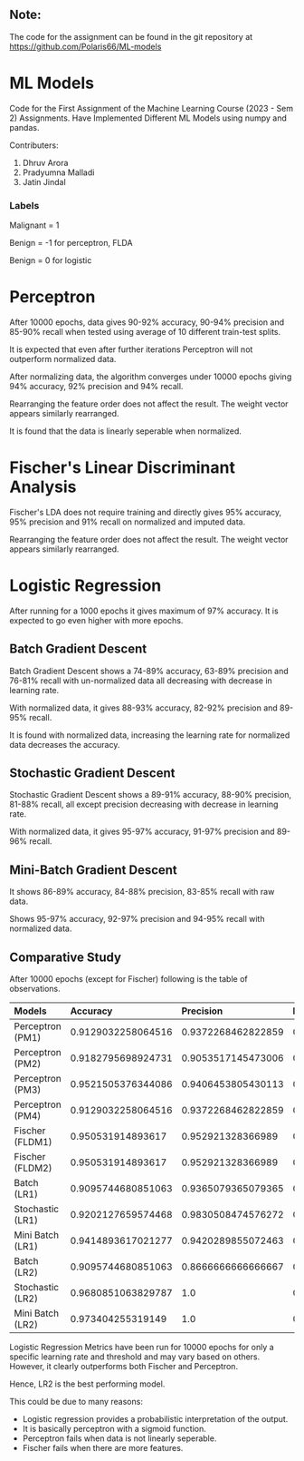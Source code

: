 ## Note: 
The code for the assignment can be found in the git repository at https://github.com/Polaris66/ML-models

# ML Models

Code for the First Assignment of the Machine Learning Course (2023 - Sem 2) Assignments.
Have Implemented Different ML Models using numpy and pandas.

Contributers:
1) Dhruv Arora
2) Pradyumna Malladi
3) Jatin Jindal

### Labels

Malignant = 1

Benign = -1 for perceptron, FLDA

Benign = 0 for logistic

# Perceptron

After 10000 epochs, data gives 90-92% accuracy, 90-94% precision and 85-90% recall when tested using average of 10 different train-test splits.

It is expected that even after further iterations Perceptron will not outperform normalized data.

After normalizing data, the algorithm converges under 10000 epochs giving 94% accuracy, 92% precision and 94% recall.

Rearranging the feature order does not affect the result. The weight vector appears similarly rearranged.

It is found that the data is linearly seperable when normalized.

# Fischer's Linear Discriminant Analysis

Fischer's LDA does not require training and directly gives 95% accuracy, 95% precision and 91% recall on normalized and imputed data.

Rearranging the feature order does not affect the result. The weight vector appears similarly rearranged.

# Logistic Regression

After running for a 1000 epochs it gives maximum of 97% accuracy. It is expected to go even higher with more epochs.


## Batch Gradient Descent

Batch Gradient Descent shows a 74-89% accuracy, 63-89% precision and 76-81% recall with un-normalized data all decreasing with decrease in learning rate.

With normalized data, it gives 88-93% accuracy, 82-92% precision and 89-95% recall.

It is found with normalized data, increasing the learning rate for normalized data decreases the accuracy.

## Stochastic Gradient Descent

Stochastic Gradient Descent shows a 89-91% accuracy, 88-90% precision, 81-88% recall, all except precision decreasing with decrease in learning rate.

With normalized data, it gives 95-97% accuracy, 91-97% precision and 89-96% recall.

## Mini-Batch Gradient Descent

It shows 86-89% accuracy, 84-88% precision, 83-85% recall with raw data.

Shows 95-97% accuracy, 92-97% precision and 94-95% recall with normalized data.

## Comparative Study

After 10000 epochs (except for Fischer) following is the table of observations.

| Models     | Accuracy          | Precision         | Recall            |
| :--------- | :---------------- | :---------------- | :---------------- |
| Perceptron (PM1) | 0.9129032258064516 | 0.9372268462822859 | 0.8501716001250819 |
| Perceptron (PM2) | 0.9182795698924731 | 0.9053517145473006 | 0.8935902155966055 |
| Perceptron (PM3) | 0.9521505376344086 | 0.9406453805430113 | 0.9412902692543786 |
| Perceptron (PM4) | 0.9129032258064516 | 0.9372268462822859 | 0.8501716001250819 |
| Fischer (FLDM1)  | 0.950531914893617 | 0.952921328366989 | 0.914998930095255 |
| Fischer (FLDM2)  | 0.950531914893617 | 0.952921328366989 | 0.914998930095255 |
| Batch (LR1)     | 0.9095744680851063 | 0.9365079365079365 | 0.9027777777777778 |
| Stochastic (LR1) | 0.9202127659574468  | 0.9830508474576272 | 0.8055555555555556 |
| Mini Batch (LR1) | 0.9414893617021277 | 0.9420289855072463 | 0.9444444444444444 |
| Batch (LR2)     | 0.9095744680851063 | 0.8666666666666667 | 0.9027777777777778 |
| Stochastic (LR2) | 0.9680851063829787 | 1.0 | 0.9166666666666666 |
| Mini Batch (LR2)| 0.973404255319149 | 1.0 | 0.9305555555555556 |

Logistic Regression Metrics have been run for 10000 epochs for only a specific learning rate and threshold and may vary based on others. However, it clearly outperforms both Fischer and Perceptron.

Hence, LR2 is the best performing model. 

This could be due to many reasons:
* Logistic regression provides a probabilistic interpretation of the output.
* It is basically perceptron with a sigmoid function.
* Perceptron fails when data is not linearly seperable.
* Fischer fails when there are more features.
